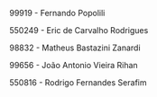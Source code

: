 99919 - Fernando Popolili 

550249 - Eric de Carvalho Rodrigues

98832 - Matheus Bastazini Zanardi

99656 - João Antonio Vieira Rihan

550816 - Rodrigo Fernandes Serafim

